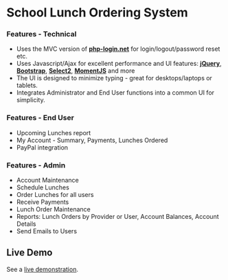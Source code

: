 School Lunch Ordering System
============================

### Features - Technical
* Uses the MVC version of **[php-login.net](http://www.php-login.net)** for login/logout/password reset etc.
* Uses Javascript/Ajax for excellent performance and UI features: **[jQuery]( http://jquery.com/)**, **[Bootstrap](http://getbootstrap.com/)**, **[Select2](http://ivaynberg.github.io/select2/)**, **[MomentJS](http://momentjs.com/)** and more
* The UI is designed to minimize typing - great for desktops/laptops or tablets.
* Integrates Administrator and End User functions into a common UI for simplicity.

### Features - End User
* Upcoming Lunches report
* My Account - Summary, Payments, Lunches Ordered
* PayPal integration

### Features - Admin
* Account Maintenance
* Schedule Lunches
* Order Lunches for all users
* Receive Payments
* Lunch Order Maintenance
* Reports: Lunch Orders by Provider or User, Account Balances, Account Details
* Send Emails to Users

## Live Demo

See a [live demonstration](http://erictotten.info/orderlunches/).
